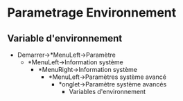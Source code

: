# Parametrage Environnement


## Variable d'environnement
- Demarrer->*MenuLeft->Paramètre
  - *MenuLeft->Information système
    - *MenuRight->Information système
      - *MenuLeft->Paramètres système avancé
        - *onglet->Paramètre système avancés
          - Variables d'environnement




